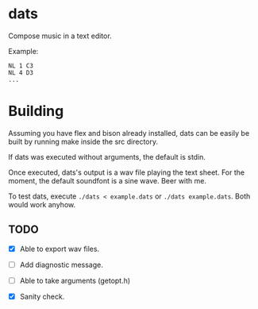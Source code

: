 # dats
Compose music in a text editor.


Example:
```
NL 1 C3
NL 4 D3
...
```

# Building
Assuming you have flex and bison already installed,
dats can be easily be built by running make inside the src directory.

If dats was executed without arguments, the default is stdin.

Once executed, dats's output is a wav file playing the text sheet.
For the moment, the default soundfont is a sine wave. Beer with me.



To test dats, execute `./dats < example.dats` or `./dats example.dats`.
Both would work anyhow.

## TODO
- [x] Able to export wav files.

- [ ] Add diagnostic message.

- [ ] Able to take arguments (getopt.h)

- [x] Sanity check.


